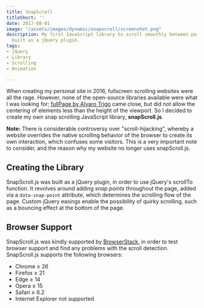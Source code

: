 ```yaml
---
title: SnapScroll
titleShort: ''
date: 2017-08-01
image: "/assets/images/dynamic/snapscroll/screenshot.png"
description: My first JavaScript library to scroll smoothly between points on a website,
  built as a jQuery plugin.
tags:
- jQuery
- Library
- Scrolling
- Animation

---
```

When creating my personal site in 2016, fullscreen scrolling websites were all the rage. However, none of the open-source libraries available were what I was looking for; [fullPage by Alvaro Trigo](https://alvarotrigo.com/fullPage/) came close, but did not allow the centering of elements less than the height of the viewport. So I decided to create my own snap scrolling JavaScript library, **snapScroll.js**.

**Note:** There is considerable controversy over "scroll-hijacking", whereby a website overrides the native scrolling behavior of the browser to create its own interaction, which confuses some visitors. This is a very important note to consider, and the reason why my website no longer uses snapScroll.js.

<video-compat src="snapscroll/preview" autoplay muted loop />

## Creating the Library

SnapScroll.js was built as a jQuery plugin, in order to use jQuery's scrollTo function. It revolves around adding _snap points_ throughout the page, added via a `data-snap-point` attribute, which determines the scrolling flow of the page. Custom jQuery easings enable the possibility of quirky scrolling, such as a bouncing effect at the bottom of the page.

## Browser Support

SnapScroll.js was kindly supported by [BrowserStack](https://browserstack.com), in order to test browser support and find any problems with the scroll detection. SnapScroll.js supports the following browsers:

- Chrome ≥ 26
- Firefox ≥ 21
- Edge ≥ 14
- Opera ≥ 15
- Safari ≥ 6.2
- Internet Explorer not supported